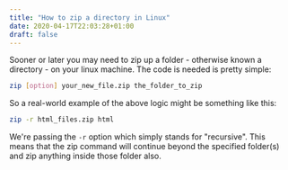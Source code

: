 ```yaml
---
title: "How to zip a directory in Linux"
date: 2020-04-17T22:03:28+01:00
draft: false
---
```

Sooner or later you may need to zip up a folder - otherwise known a directory - on your linux machine. The code is needed is pretty simple:

```bash
zip [option] your_new_file.zip the_folder_to_zip
```
So a real-world example of the above logic might be something like this:

```bash
zip -r html_files.zip html
```

We're passing the ```-r``` option which simply stands for "recursive". This means that the zip command will continue beyond the specified folder(s) and zip anything inside those folder also.

